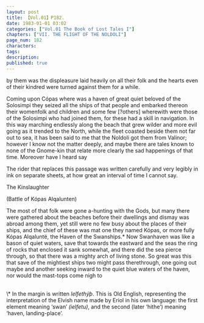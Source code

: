 ```yaml
---
layout: post
title: 【Vol.01】P182.
date: 1983-01-01 03:02
categories: ["Vol.01 The Book of Lost Tales I"]
chapters: ["VII. THE FLIGHT OF THE NOLDOLI"]
page_num: 182
characters: 
tags: 
description: 
published: true
---
```


<p style="text-indent: 0;">
by them was the displeasure laid heavily on all their folk and the hearts even of their kindred were turned against them for a while.
</p>

Coming upon Cópas where was a haven of great quiet beloved of the Solosimpi they seized all the ships of that people and embarked thereon their womenfolk and children and some few [?others] wherewith were those of the Solosimpi who had joined them, for these had a skill in navigation. In this way marching endlessly along the beach that grew wilder and more evil going as it trended to the North, while the fleet coasted beside them not far out to sea, it has been said to me that the Noldoli got them from Valinor; however I know not the matter deeply, and maybe there are tales known to none of the Gnome-kin that relate more clearly the sad happenings of that time. Moreover have I heard say

The rider that replaces this passage was written carefully and very legibly in ink on separate sheets, at how great an interval of time I cannot say.

The Kinslaughter

(Battle of Kópas Alqalunten)

The most of that folk were gone a-hunting with the Gods, but many there were gathered about the beaches before their dwellings and dismay was abroad among them, yet still were no few busy about the places of their ships, and the chief of these was mat one they named Kópas, or more fully Kópas Alqaluntë, the Haven of the Swanships.\* Now Swanhaven was like a bason of quiet waters, save that towards the eastward and the seas the ring of rocks that enclosed it sank somewhat, and there did the sea pierce through, so that there was a mighty arch of living stone. So great was this that save of the mightiest ships two might pass therethrough, one going out maybe and another seeking inward to the quiet blue waters of the haven, nor would the mast-tops come nigh to

<BR>
\* In the margin is written <I>lelfethýþ</I>. This is Old English, representing the interpretation of the Elvish name made by Eriol in his own language: the first element meaning ‘swan’ <I>(ielfetu)</I>, and the second (later ‘hithe’) meaning ‘haven, landing-place’.

